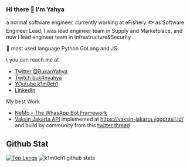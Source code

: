 ### Hi there 👋 I'm Yahya
a normal software engineer, currently working at eFishery 🐟 as Software Engineer Lead, 
I was lead engineer team in Supply and Marketplace, and now I lead engineer team in Infrastructure&Security

💬 most used language  Python GoLang and JS

📞 you can reach me at
- [Twitter @BukanYahya](https://twitter.com/BukanYahya)
- [Twitch buk4nyahya](http://twitch.com/buk4nyahya)
- [YOutube k1m0ch1](https://www.youtube.com/channel/UCrDI93zGBH6C6GXTGl5gPfg)
- [LinkedIn](www.linkedin.com/in/yahya-fadhlulloh-al-fatih-a568a455)

My best Work 
- [NeMo - The WhasApp Bot Framework](https://github.com/eFishery/NeMo)
- [Vaksin Jakarta API](https://github.com/k1m0ch1/vaksin-jakarta) implemented at https://vaksin-jakarta.yggdrasil.id/ and build by community from this [twitter thread](https://twitter.com/mathdroid/status/1411712464916414467)

## Github Stat

[![Top Langs](https://github-readme-stats.vercel.app/api/top-langs/?username=k1m0ch1)](https://github.com/anuraghazra/github-readme-stats)
![k1m0ch1 github stats](https://github-readme-stats.vercel.app/api?username=k1m0ch1)

